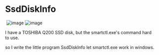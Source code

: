 # SsdDiskInfo
 ![image](https://github.com/basis100/SsdDiskInfo/1.png)
 ![image](https://github.com/basis100/SsdDiskInfo/2.jpg)
 
 I have a TOSHIBA Q200 SSD disk, but the smartctl.exe's command  hard to use.
 
 so I write the little program SsdDiskInfo let smartctl.exe work in windows.
 

